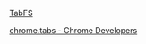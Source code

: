 [TabFS](https://omar.website/tabfs/)

[chrome.tabs - Chrome Developers](https://developer.chrome.com/docs/extensions/reference/tabs/#method-query)
